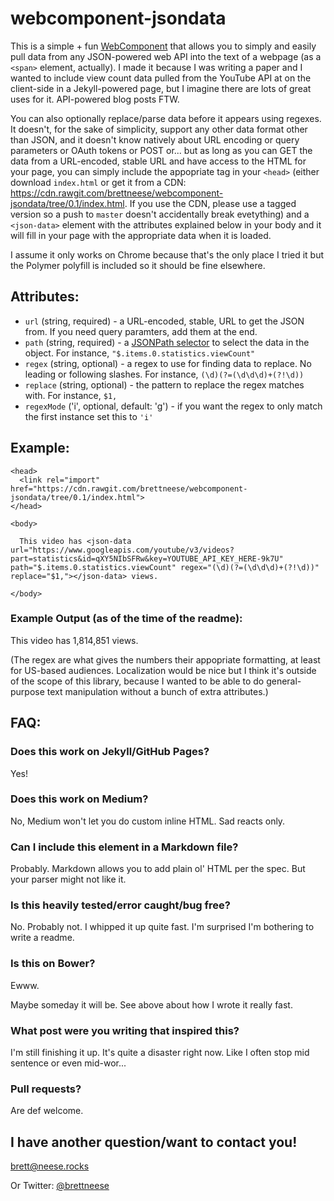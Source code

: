 # webcomponent-jsondata

This is a simple + fun [WebComponent](https://www.webcomponents.org/) that allows you to simply and easily pull data from any JSON-powered web API into the text of a webpage (as a `<span>` element, actually). I made it because I was writing a paper and I wanted to include view count data pulled from the YouTube API at on the client-side in a Jekyll-powered page, but I imagine there are lots of great uses for it. API-powered blog posts FTW.

You can also optionally replace/parse data before it appears using regexes. It doesn't, for the sake of simplicity, support any other data format other than JSON, and it doesn't know natively about URL encoding or query parameters or OAuth tokens or POST or... but as long as you can GET the data from a URL-encoded, stable URL and have access to the HTML for your page, you can simply include the appopriate <link> tag in your `<head>` (either download `index.html` or get it from a CDN: https://cdn.rawgit.com/brettneese/webcomponent-jsondata/tree/0.1/index.html. If you use the CDN, please use a tagged version so a push to `master` doesn't accidentally break evetything) and a `<json-data>` element with the attributes explained below in your body and it will fill in your page with the appropriate data when it is loaded.

I assume it only works on Chrome because that's the only place I tried it but the Polymer polyfill is included so it should be fine elsewhere.

## Attributes:

- `url` (string, required) - a URL-encoded, stable, URL to get the JSON from. If you need query paramters, add them at the end.
- `path` (string, required) - a [JSONPath selector](http://goessner.net/articles/JsonPath/) to select the data in the object. For instance, `"$.items.0.statistics.viewCount"`
- `regex` (string, optional) - a regex to use for finding data to replace. No leading or following slashes. For instance, `(\d)(?=(\d\d\d)+(?!\d))`  
- `replace` (string, optional) - the pattern to replace the regex matches with. For instance, `$1,`
- `regexMode` ('i', optional, default: 'g') - if you want the regex to only match the first instance set this to `'i'`

## Example:

```
<head>
  <link rel="import" href="https://cdn.rawgit.com/brettneese/webcomponent-jsondata/tree/0.1/index.html">
</head> 

<body> 

  This video has <json-data url="https://www.googleapis.com/youtube/v3/videos?part=statistics&id=qXY5NIbSFRw&key=YOUTUBE_API_KEY_HERE-9k7U" path="$.items.0.statistics.viewCount" regex="(\d)(?=(\d\d\d)+(?!\d))" replace="$1,"></json-data> views.

</body>
```

### Example Output (as of the time of the readme):

This video has 1,814,851 views. 

(The regex are what gives the numbers their appopriate formatting, at least for US-based audiences. Localization would be nice but I think it's outside of the scope of this library, because I wanted to be able to do general-purpose text manipulation without a bunch of extra attributes.)

## FAQ:

### Does this work on Jekyll/GitHub Pages? 

Yes! 

### Does this work on Medium?

No, Medium won't let you do custom inline HTML. Sad reacts only.

### Can I include this element in a Markdown file?

Probably. Markdown allows you to add plain ol' HTML per the spec. But your parser might not like it.

### Is this heavily tested/error caught/bug free?

No. Probably not. I whipped it up quite fast. I'm surprised I'm bothering to write a readme.

### Is this on Bower?

Ewww.

Maybe someday it will be. See above about how I wrote it really fast.

### What post were you writing that inspired this?

I'm still finishing it up. It's quite a disaster right now. Like I often stop mid sentence or even mid-wor...

### Pull requests?

Are def welcome.

## I have another question/want to contact you! 

brett@neese.rocks

Or Twitter: [@brettneese](https://twitter.com/brettneese)




